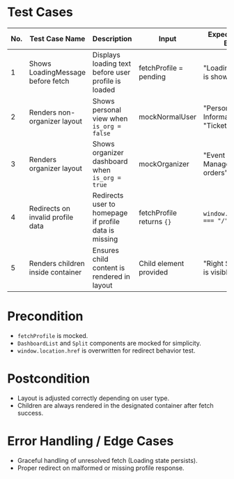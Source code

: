 # Test Cases

| No. | Test Case Name | Description | Input | Expected Output / Behavior | Status |
|-----|----------------|-------------|-------|----------------------------|--------|
| 1   | Shows LoadingMessage before fetch | Displays loading text before user profile is loaded | fetchProfile = pending | "Loading" message is shown | PASS |
| 2   | Renders non-organizer layout | Shows personal view when `is_org = false` | mockNormalUser | "Personal Information", "Tickets" are shown | PASS |
| 3   | Renders organizer layout | Shows organizer dashboard when `is_org = true` | mockOrganizer | "Event Management", "Your orders" are shown | PASS |
| 4   | Redirects on invalid profile data | Redirects user to homepage if profile data is missing | fetchProfile returns `{}` | `window.location.href === "/"` | PASS |
| 5   | Renders children inside container | Ensures child content is rendered in layout | Child element provided | "Right Side" content is visible | PASS |

# Precondition
- `fetchProfile` is mocked.
- `DashboardList` and `Split` components are mocked for simplicity.
- `window.location.href` is overwritten for redirect behavior test.

# Postcondition
- Layout is adjusted correctly depending on user type.
- Children are always rendered in the designated container after fetch success.

# Error Handling / Edge Cases
- Graceful handling of unresolved fetch (Loading state persists).
- Proper redirect on malformed or missing profile response.
